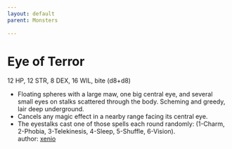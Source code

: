 ```yaml
---
layout: default
parent: Monsters
  
---
```

# Eye of Terror
12 HP, 12 STR, 8 DEX, 16 WIL, bite (d8+d8)  
- Floating spheres with a large maw, one big central eye, and several small eyes on stalks scattered through the body.   Scheming and greedy, lair deep underground.  
- Cancels any magic effect in a nearby range facing its central eye.  
- The eyestalks cast one of those spells each round randomly: (1-Charm, 2-Phobia, 3-Telekinesis, 4-Sleep, 5-Shuffle, 6-Vision).  
author: [xenio](https://xenioinabottle.blogspot.com/2021/02/classic-monsters-for-cairnito-part-1.html)
